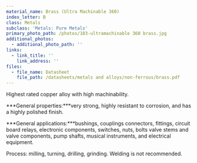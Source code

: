 ```yaml
---
material_name: Brass (Ultra Machinable 360)
index_letter: B
class: Metals
subclass: 'Metals: Pure Metals'
primary_photo_path: /photos/103-ultramachinable 360 brass.jpg
additional_photos:
  - additional_photo_path: ''
links:
  - link_title: ''
    link_address: ''
files:
  - file_name: Datasheet
    file_path: /datasheets/metals and alloys/non-ferrous/brass.pdf
---
```


Highest rated copper alloy with high machinability.

***General properties:***very strong, highly resistant to corrosion, and has a highly polished finish.

***General applications:***bushings, couplings connectors, fittings, circuit board relays, electronic components, switches, nuts, bolts valve stems and valve components, pump shafts, musical instruments, and electrical equipment.

Process: milling, turning, drilling, grinding. Welding is not recommended.
